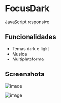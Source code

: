 # FocusDark

JavaScript responsivo
 
## Funcionalidades

- Temas dark e light
- Musica 
- Multiplataforma


## Screenshots

![image](https://github.com/Gustavo-minatto/FocusDark/assets/126011212/54da2211-8562-4cc7-b38c-6bbd13b07d4f)

![image](https://github.com/Gustavo-minatto/FocusDark/assets/126011212/2bdd6367-f26c-4264-96ca-1293ad8a3c07)
